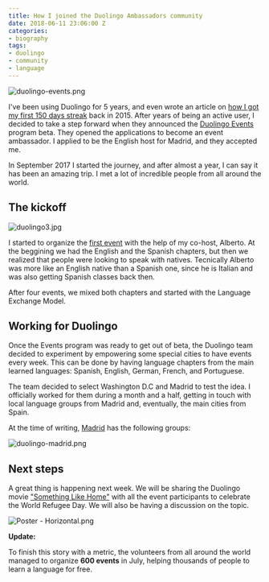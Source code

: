 ```yaml
---
title: How I joined the Duolingo Ambassadors community
date: 2018-06-11 23:06:00 Z
categories:
- biography
tags:
- duolingo
- community
- language
---
```


![duolingo-events.png](/uploads/duolingo-events.png)

I've been using Duolingo for 5 years, and even wrote an article on [how I got my first 150 days streak](https://medium.com/the-web-is-the-platform/how-i-got-a-150-days-streak-learning-german-on-duolingo-71b80cbeb5b6) back in 2015. After years of being an active user, I decided to take a step forward when they announced the [Duolingo Events](http://events.duolingo.com/) program beta. They opened the applications to become an event ambassador. I applied to be the English host for Madrid, and they accepted me.

In September 2017 I started the journey, and after almost a year, I can say it has been an amazing trip. I met a lot of incredible people from all around the world.

## The kickoff

![duolingo3.jpg](/uploads/duolingo3.jpg)

I started to organize the [first event](https://events.duolingo.com/events/details/duolingo-madrid-english-presents-madrid-english-group) with the help of my co-host, Alberto. At the beggining we had the English and the Spanish chapters, but then we realized that people were looking to speak with natives. Tecnically Alberto was more like an English native than a Spanish one, since he is Italian and was also getting Spanish classes back then.

After four events, we mixed both chapters and started with the Language Exchange Model.

## Working for Duolingo

Once the Events program was ready to get out of beta, the Duolingo team decided to experiment by empowering some special cities to have events every week. This can be done by having language chapters from the main learned languages: Spanish, English, German, French, and Portuguese.

The team decided to select Washington D.C and Madrid to test the idea. I officially worked for them during a month and a half, getting in touch with local language groups from Madrid and, eventually, the main cities from Spain.

At the time of writing, [Madrid](https://events.duolingo.com/madrid/) has the following groups:

![duolingo-madrid.png](/uploads/duolingo-madrid.png)

## Next steps

A great thing is happening next week. We will be sharing the Duolingo movie ["Something Like Home"](http://duolingomovie.com) with all the event participants to celebrate the World Refugee Day. We will also be having a discussion on the topic.

![Poster - Horizontal.png](/uploads/Poster%20-%20Horizontal.png)

**Update:**

To finish this story with a metric, the volunteers from all around the world managed to organize **600 events** in July, helping thousands of people to learn a language for free.